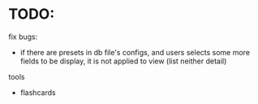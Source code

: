 # TODO:
fix bugs:
- if there are presets in db file's configs, and users selects some more fields to be display, it is not applied to view (list neither detail)

tools
- flashcards